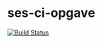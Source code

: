 # ses-ci-opgave

[![Build Status](https://travis-ci.org/deenr/ses-ci-opgave.svg?branch=master)](https://travis-ci.org/deenr/ses-ci-opgave)
